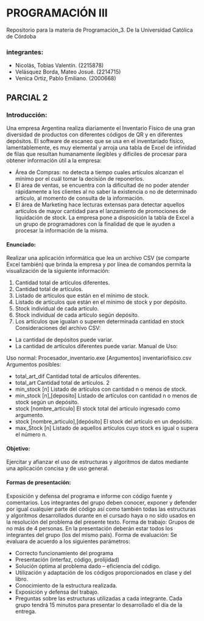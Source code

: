 # PROGRAMACIÓN III
Repositorio para la materia de Programación_3. De la Universidad Católica de Córdoba

### integrantes:
+ Nicolás, Tobias Valentín. (2215878)
+ Velásquez Borda, Mateo Josué. (2214715)
+ Venica Ortiz, Pablo Emiliano. (2000668)

## PARCIAL 2
### Introducción:
Una empresa Argentina realiza diariamente el Inventario Físico de una gran diversidad de productos con
diferentes códigos de QR y en diferentes depósitos. El software de escaneo que se usa en el inventariado físico,
lamentablemente, es muy elemental y arroja una tabla de Excel de infinidad de filas que resultan humanamente
ilegibles y difíciles de procesar para obtener información útil a la empresa:
* Área de Compras: no detecta a tiempo cuales artículos alcanzan el mínimo por el cuál tomar la decisión de
reponerlos.
* El área de ventas, se encuentra con la dificultad de no poder atender rápidamente a los clientes al no saber
la existencia o no de determinado artículo, al momento de consulta de la información.
* El área de Marketing hace lecturas extensas para detectar aquellos artículos de mayor cantidad para el
lanzamiento de promociones de liquidación de stock.
La empresa pone a disposición la tabla de Excel a un grupo de programadores con la finalidad de que le
ayuden a procesar la información de la misma.

#### Enunciado: 

Realizar una aplicación informática que lea un archivo CSV (se comparte Excel también) que brinda la
empresa y por línea de comandos permita la visualización de la siguiente información:
1. Cantidad total de artículos diferentes.
2. Cantidad total de artículos.
3. Listado de artículos que están en el mínimo de stock.
4. Listado de artículos que están en el mínimo de stock y por depósito.
5. Stock individual de cada artículo.
6. Stock individual de cada artículo según depósito.
7. Los artículos que igualan o superen determinada cantidad en stock
Consideraciones del archivo CSV:
* La cantidad de depósitos puede variar.
* La cantidad de artículos diferentes puede variar.
Manual de Uso:

Uso normal:
Procesador_inventario.exe [Argumentos] inventariofisico.csv
Argumentos posibles:
- total_art_dif Cantidad total de artículos diferentes.
- total_art Cantidad total de artículos.
2
- min_stock [n] Listado de artículos con cantidad n o menos de stock.
- min_stock [n],[deposito] Listado de artículos con cantidad n o menos de stock según un depósito.
- stock [nombre_articulo] El stock total del artículo ingresado como argumento.
- stock [nombre_articulo],[depósito] El stock del artículo en un depósito.
- max_Stock [n] Listado de aquellos artículos cuyo stock es igual o supera el número n.

#### Objetivo: 

Ejercitar y afianzar el uso de estructuras y algoritmos de datos mediante una aplicación concisa y de uso
general.

#### Formas de presentación: 

Exposición y defensa del programa e informe con código fuente y comentarios. Los
integrantes del grupo deben conocer, exponer y defender por igual cualquier parte del
código así como también todas las estructuras y algoritmos desarrollados durante en el
cursado haya o no sido usados en la resolución del problema del presente texto. Forma de
trabajo: Grupos de no más de 4 personas. En la presentación deberán estar todos los
integrantes del grupo (los del mismo país).
Forma de evaluación: Se evaluara de acuerdo a los siguientes parámetros:
- Correcto funcionamiento del programa
- Presentación (interfaz, código, prolijidad)
- Solución óptima al problema dado – eficiencia del código.
- Utilización y adaptación de los códigos proporcionados en clase y del libro.
- Conocimiento de la estructura realizada.
- Exposición y defensa del trabajo.
- Preguntas sobre las estructuras utilizadas a cada integrante.
Cada grupo tendrá 15 minutos para presentar lo desarrollado el día de la entrega.